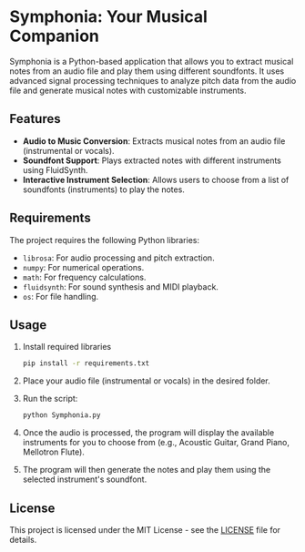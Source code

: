# Symphonia: Your Musical Companion

Symphonia is a Python-based application that allows you to extract musical notes from an audio file and play them using different soundfonts. It uses advanced signal processing techniques to analyze pitch data from the audio file and generate musical notes with customizable instruments. 

## Features

- **Audio to Music Conversion**: Extracts musical notes from an audio file (instrumental or vocals).
- **Soundfont Support**: Plays extracted notes with different instruments using FluidSynth.
- **Interactive Instrument Selection**: Allows users to choose from a list of soundfonts (instruments) to play the notes.
  
## Requirements

The project requires the following Python libraries:

- `librosa`: For audio processing and pitch extraction.
- `numpy`: For numerical operations.
- `math`: For frequency calculations.
- `fluidsynth`: For sound synthesis and MIDI playback.
- `os`: For file handling.

## Usage

1. Install required libraries
    ```bash
    pip install -r requirements.txt
2. Place your audio file (instrumental or vocals) in the desired folder.
3. Run the script:
   ```bash
   python Symphonia.py

4. Once the audio is processed, the program will display the available instruments for you to choose from (e.g., Acoustic Guitar, Grand Piano, Mellotron Flute).

5. The program will then generate the notes and play them using the selected instrument's soundfont.

## License

This project is licensed under the MIT License - see the [LICENSE](LICENSE) file for details.


